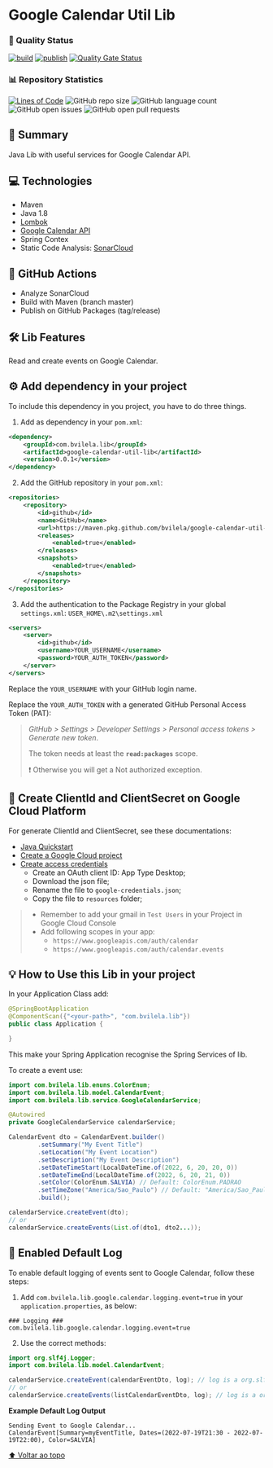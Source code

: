 # Google Calendar Util Lib

### :dart: Quality Status
[![build](https://github.com/bvilela/google-calendar-util-lib/actions/workflows/maven_ci_cd.yml/badge.svg?branch=master)](https://github.com/bvilela/google-calendar-util-lib/actions/workflows/maven_ci_cd.yml)
[![publish](https://github.com/bvilela/google-calendar-util-lib/actions/workflows/maven_ci_cd_publish.yml/badge.svg)](https://github.com/bvilela/google-calendar-util-lib/actions/workflows/maven_ci_cd_publish.yml)
[![Quality Gate Status](https://sonarcloud.io/api/project_badges/measure?project=bvilela_google-calendar-util-lib&metric=alert_status)](https://sonarcloud.io/summary/new_code?id=bvilela_google-calendar-util-lib)
<!-- [![Coverage](https://sonarcloud.io/api/project_badges/measure?project=bvilela_google-calendar-util-lib&metric=coverage)](https://sonarcloud.io/summary/new_code?id=bvilela_google-calendar-util-lib) -->

### :bar_chart: Repository Statistics
[![Lines of Code](https://sonarcloud.io/api/project_badges/measure?project=bvilela_google-calendar-util-lib&metric=ncloc)](https://sonarcloud.io/summary/new_code?id=bvilela_google-calendar-util-lib)
![GitHub repo size](https://img.shields.io/github/repo-size/bvilela/google-calendar-util-lib)
![GitHub language count](https://img.shields.io/github/languages/count/bvilela/google-calendar-util-lib)
![GitHub open issues](https://img.shields.io/github/issues-raw/bvilela/google-calendar-util-lib)
![GitHub open pull requests](https://img.shields.io/github/issues-pr/bvilela/google-calendar-util-lib)


## :mag_right: Summary
Java Lib with useful services for Google Calendar API.


## :computer: Technologies
* Maven
* Java 1.8
* [Lombok](https://projectlombok.org/)
* [Google Calendar API](https://developers.google.com/calendar/api)
* Spring Contex
* Static Code Analysis: [SonarCloud](https://sonarcloud.io/)


## :rocket: GitHub Actions
* Analyze SonarCloud
* Build with Maven (branch master)
* Publish on GitHub Packages (tag/release)


## :hammer_and_wrench: Lib Features
Read and create events on Google Calendar.

## :gear: Add dependency in your project
To include this dependency in you project, you have to do three things.

1. Add as dependency in your `pom.xml`:
```xml
<dependency>
    <groupId>com.bvilela.lib</groupId>
    <artifactId>google-calendar-util-lib</artifactId>
    <version>0.0.1</version>
</dependency>
```

2. Add the GitHub repository in your `pom.xml`:
```xml
<repositories>
	<repository>
		<id>github</id>
		<name>GitHub</name>
		<url>https://maven.pkg.github.com/bvilela/google-calendar-util-lib</url>
		<releases>
			<enabled>true</enabled>
		</releases>
		<snapshots>
			<enabled>true</enabled>
		</snapshots>
	</repository>
</repositories>
```

3. Add the authentication to the Package Registry in your global `settings.xml`: `USER_HOME\.m2\settings.xml`
```xml
<servers>
    <server>
        <id>github</id>
        <username>YOUR_USERNAME</username>
        <password>YOUR_AUTH_TOKEN</password>
    </server>
</servers>
```
Replace the `YOUR_USERNAME` with your GitHub login name.

Replace the `YOUR_AUTH_TOKEN` with a generated GitHub Personal Access Token (PAT):

> *GitHub > Settings > Developer Settings > Personal access tokens > Generate new token*. 
> 
> The token needs at least the **`read:packages`** scope.
>
> :exclamation: Otherwise you will get a Not authorized exception.


## :key: Create ClientId and ClientSecret on Google Cloud Platform
For generate ClientId and ClientSecret, see these documentations:

* [Java Quickstart](https://developers.google.com/calendar/api/quickstart/java)
* [Create a Google Cloud project](https://developers.google.com/workspace/guides/create-project)
* [Create access credentials](https://developers.google.com/workspace/guides/create-credentials)
  * Create an OAuth client ID: App Type Desktop;
  * Download the json file;
  * Rename the file to `google-credentials.json`;
  * Copy the file to `resources` folder;
  
> * Remember to add your gmail in `Test Users` in your Project in Google Cloud Console
> * Add following scopes in your app:
>   * `https://www.googleapis.com/auth/calendar`
>   * `https://www.googleapis.com/auth/calendar.events`


## :bulb: How to Use this Lib in your project
In your Application Class add:
```java
@SpringBootApplication
@ComponentScan({"<your-path>", "com.bvilela.lib"})
public class Application {

}
```
This make your Spring Application recognise the Spring Services of lib.

To create a event use:
```java
import com.bvilela.lib.enuns.ColorEnum;
import com.bvilela.lib.model.CalendarEvent;
import com.bvilela.lib.service.GoogleCalendarService;

@Autowired
private GoogleCalendarService calendarService;

CalendarEvent dto = CalendarEvent.builder()
		.setSummary("My Event Title")
		.setLocation("My Event Location")
		.setDescription("My Event Description")
		.setDateTimeStart(LocalDateTime.of(2022, 6, 20, 20, 0))
		.setDateTimeEnd(LocalDateTime.of(2022, 6, 20, 21, 0))
		.setColor(ColorEnum.SALVIA) // Default: ColorEnum.PADRAO
		.setTimeZone("America/Sao_Paulo") // Default: "America/Sao_Paulo"
		.build();

calendarService.createEvent(dto);
// or
calendarService.createEvents(List.of(dto1, dto2...));
```

## :memo: Enabled Default Log

To enable default logging of events sent to Google Calendar, follow these steps:
1. Add `com.bvilela.lib.google.calendar.logging.event=true` in your `application.properties`, as below:
```properties
### Logging ###
com.bvilela.lib.google.calendar.logging.event=true
```

2. Use the correct methods:
```java
import org.slf4j.Logger;
import com.bvilela.lib.model.CalendarEvent;

calendarService.createEvent(calendarEventDto, log); // log is a org.slf4j.Logger instance
// or
calendarService.createEvents(listCalendarEventDto, log); // log is a org.slf4j.Logger instance
```

**Example Default Log Output**
```text
Sending Event to Google Calendar...
CalendarEvent[Summary=myEventTitle, Dates=(2022-07-19T21:30 - 2022-07-19T22:00), Color=SALVIA]
```

[⬆ Voltar ao topo](#google-calendar-util-lib)<br>
